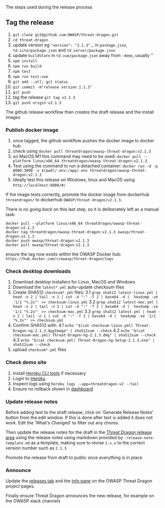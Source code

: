 The steps used during the release process

## Tag the release

1. `git clone git@github.com:OWASP/threat-dragon.git`
2. `cd threat-dragon`
3. update version eg `"version": "2.1.3",`, in `package.json`, `td.site/package.json` and `td.server/package.json`
4. update `buildState` in `td.vue/package.json` away from `-demo`, usually ''
5. `npm install`
6. `npm run build`
7. `npm test`
8. `npm run test:vue`
9. `git add --all; git status`
10. `git commit -m"release version 2.1.3"`
11. `git push`
12. tag the release `git tag v2.1.3`
13. `git push origin v2.1.3`

The github release workflow then creates the draft release and the install images

### Publish docker image

1. once tagged, the github workflow pushes the docker image to docker hub
2. check using `docker pull threatdragon/owasp-threat-dragon:v2.1.3`
3. on MacOS M1 this command may need to be used:
    `docker pull --platform linux/x86_64 threatdragon/owasp-threat-dragon:v2.1.3`
4. Test using the command to run a detached container:
    `docker run -d -p 8080:3000 -v $(pwd)/.env:/app/.env threatdragon/owasp-threat-dragon:v2.1.3`
5. Ideally test this release on Windows, linux and MacOS using `http://localhost:8080/#/`

If the image tests correctly, promote the docker image
from dockerhub `threatdragon/` to dockerhub `OWASP/threat-dragon/v2.1.3`.

There is _no going back_ on this last step, so it is deliberately left as a manual task:

```text
docker pull --platform linux/x86_64 threatdragon/owasp-threat-dragon:v2.1.3
docker tag threatdragon/owasp-threat-dragon:v2.1.3 owasp/threat-dragon:v2.1.3
docker push owasp/threat-dragon:v2.1.3
docker pull owasp/threat-dragon:v2.1.3
```

ensure the tag now exists within the OWASP Docker hub: `https://hub.docker.com/r/owasp/threat-dragon/tags`

### Check desktop downloads

1. Download desktop installers for Linux, MacOS and Windows
2. Download the `latest*.yml` auto-update checksum files
3. Create SHA512 `checksum*.yml` files:
  3.1 `grep sha512 latest-linux.yml | head -n 2 | tail -n 1 | cut -d ":" -f 2 | base64 -d |  hexdump -ve '1/1 "%.2x"' >> checksum-linux.yml`
  3.2 `grep sha512 latest-mac.yml | head -n 2 | tail -n 1 | cut -d ":" -f 2 | base64 -d |  hexdump -ve '1/1 "%.2x"' >> checksum-mac.yml`
  3.3 `grep sha512 latest.yml | head -n 2 | tail -n 1 | cut -d ":" -f 2 | base64 -d |  hexdump -ve '1/1 "%.2x"' >> checksum.yml`
4. Confirm SHA512 with:
  4.1 `echo "$(cat checksum-linux.yml) Threat-Dragon-ng-2.1.3.AppImage" | sha512sum --check`
  4.2 `echo "$(cat checksum-mac.yml) Threat-Dragon-ng-2.1.3.dmg" | sha512sum --check`
  4.3 `echo "$(cat checksum.yml) Threat-Dragon-ng-Setup-2.1.3.exe" | sha512sum --check`
5. upload `checksum*.yml` files

### Check demo site

1. Install [Heroku CLI tools][herokucli] if necessary
2. Login to [Heroku][heroku]
3. Inspect logs using `heroku logs --app=threatdragon-v2 --tail`
4. Ensure no rollback shown in [dashboard][herokudash]

### Update release notes

Before adding text to the draft release, click on 'Generate Release Notes' button from the edit window.
If this is done after text is added it does not work.
Edit the 'What's Changed' to filter out any chores.

Then update the release notes for the draft in the [Threat Dragon release area][area]
using the release notes using markdown provided by `.release-note-template.md` as a template,
making sure to revise `2.x.x` to the correct version number such as `2.1.3`

Promote the release from draft to public once everything is in place

### Announce

Update the [releases tab][releases] and the [info pane][td-info] on the OWASP Threat Dragon project pages.

Finally ensure Threat Dragon announces the new release, for example on the OWASP slack channels

[area]: https://github.com/OWASP/threat-dragon/releases
[heroku]: https://id.heroku.com/login
[herokucli]: https://devcenter.heroku.com/articles/heroku-cli#install-the-heroku-cli
[herokudash]: https://dashboard.heroku.com/apps
[releases]: https://github.com/OWASP/www-project-threat-dragon/blob/main/tab_releases.md
[td-info]: https://github.com/OWASP/www-project-threat-dragon/blob/main/info.md
